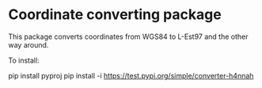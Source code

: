 # Coordinate converting package

This package converts coordinates from WGS84 to L-Est97 and the other way around.

To install:
 
pip install pyproj
pip install -i https://test.pypi.org/simple/converter-h4nnah